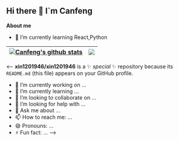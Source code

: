 ## Hi there 👋 I`m Canfeng

**About me**
- 🌱 I’m currently learning React,Python

| <a href="https://github.com/xin1201946"><img align="center" src="https://github-readme-stats.vercel.app/api?username=xin1201946&show_icons=true&include_all_commits=true&theme=buefy&hide_border=true" alt="Canfeng's github stats" /></a> | <a href="https://github.com/xin1201946"><img align="center" src="https://github-readme-stats.vercel.app/api/top-langs/?username=xin1201946&layout=compact&theme=buefy&hide_border=true" /></a> |
| ------------- | ------------- |
<--
**xin1201946/xin1201946** is a ✨ _special_ ✨ repository because its `README.md` (this file) appears on your GitHub profile.

- 🔭 I’m currently working on ...
- 🌱 I’m currently learning ...
- 👯 I’m looking to collaborate on ...
- 🤔 I’m looking for help with ...
- 💬 Ask me about ...
- 📫 How to reach me: ...
- 😄 Pronouns: ...
- ⚡ Fun fact: ...
-->
